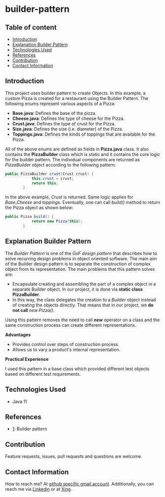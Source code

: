 # builder-pattern

## Table of content
- [Introduction](#introduction)
- [Explanation Builder Pattern](#explanation-builder-pattern)
- [Technologies Used](#technologies-used)
- [References](#references)
- [Contribution](#contribution)
- [Contact Information](#contact-information)

## Introduction

This project uses builder pattern to create Objects. In this example, a custom Pizza is created for a restaurant using the Builder Pattern. The following enums represent various aspects of a Pizza:

- **Base.java**: Defines the base of the pizza.
- **Cheese.java**: Defines the type of cheese for the Pizza.
- **Crust.java**: Defines the type of crust for the Pizza.
- **Size.java**: Defines the size (i.e. diameter) of the Pizza.
- **Toppings.java**: Defines the kinds of toppings that are available for the Pizza.

All of the above enums are defined as fields in **Pizza.java** class. It also contains the **PizzaBuilder** class which is static and it contains the core logic for the builder pattern. The individual components are returned as _PizzaBuilder_ object according to the following pattern:

```java 
public PizzaBuilder crust(Crust crust) {
			this.crust = crust;
			return this;
		}
```
In the above example, _Crust_ is returned. Same logic applies for _Base_,_Cheese_ and _toppings_. Eventually, one can call _build()_ method to return the Pizza object as shown below:

```java
public Pizza build() {
			return new Pizza(this);
		}
```
 

## Explanation Builder Pattern

The _Builder Pattern_ is one of the _GoF design pattern_ that describes how to solve recurring design problems in object oriented software. The main aim of the Builder design pattern is to separate the construction of complex object from its representation. The main problems that this pattern solves  are:

-  Encapsulate creating and assembling the part of a complex object in a separate Builder object. In our project, it is done via **static class PizzaBuilder**.
- In this way, the class delegates the creation to a _Builder_ object instead of creating the objects directly. That means that in our project, we **do not call** _new Pizza()_.  

Using this pattern removes the need to call **_new_** operator on a class and the same construction process can create different representations.

**Advantages**

- Provides control over steps of construction process.
- Allows us to vary a product's internal representation.

**Practical Experience**

I used this pattern in a base class which provided different test objects based on different test requirements. 


## Technologies Used

- Java 11


## References

- [1](https://en.wikipedia.org/wiki/Builder_pattern): Builder pattern

## Contribution

Feature requests, issues, pull requests and questions are welcome.



## Contact Information

How to reach me? At [github specific gmail account](syed.umer.ahmed.code@gmail.com). Additionally, you can reach me via [Linkedin](https://www.linkedin.com/in/syed-umer-ahmed-a346a746/) or at [Xing](https://www.xing.com/profile/SyedUmer_Ahmed/cv).



